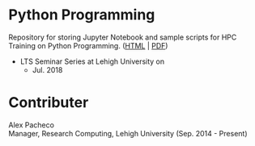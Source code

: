 # Python Programming
Repository for storing Jupyter Notebook and sample scripts 
for HPC Training on Python Programming. 
([HTML](index.html) | [PDF](index.pdf)) 

* LTS Seminar Series at Lehigh University on 
    + Jul. 2018


# Contributer
Alex Pacheco  
 Manager, Research Computing, Lehigh University (Sep. 2014 - Present)  
